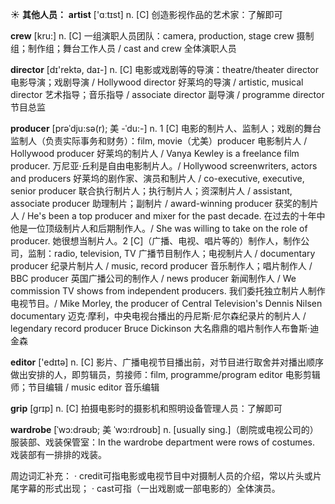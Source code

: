 ☀ <span class="category">**其他人员：**</span>
<span class="vocabulary">**artist**</span> ['ɑːtɪst] 
<span class="definition">n. [C] 创造影视作品的艺术家：</span>了解即可

<span class="vocabulary">**crew**</span> [kru:] 
<span class="definition">n. [C] 一组演职人员团队：</span>camera, production, stage crew 摄制组；制作组；舞台工作人员 / cast and crew 全体演职人员

<span class="vocabulary">**director**</span> [dɪ'rektə, daɪ-] 
<span class="definition">n. [C] 电影或戏剧等的导演：</span>theatre/theater director 电影导演；戏剧导演 / Hollywood director 好莱坞的导演 / artistic, musical director 艺术指导；音乐指导 / associate director 副导演 / programme director 节目总监
           
<span class="vocabulary">**producer**</span> [prəˈdju:sə(r); 美 -ˈdu:-]
<span class="definition">n. 1 [C] 电影的制片人、监制人；戏剧的舞台监制人（负责实际事务和财务）：</span>film, movie（尤美）producer 电影制片人 / Hollywood producer 好莱坞的制片人 / Vanya Kewley is a freelance film producer. 万尼亚·丘利是自由电影制片人。/ Hollywood screenwriters, actors and producers 好莱坞的剧作家、演员和制片人 / co-executive, executive, senior producer 联合执行制片人；执行制片人；资深制片人 / assistant, associate producer 助理制片；副制片 / award-winning producer 获奖的制片人 / He's been a top producer and mixer for the past decade. 在过去的十年中他是一位顶级制片人和后期制作人。/ She was willing to take on the role of producer. 她很想当制片人。<span class="definition">2 [C]（广播、电视、唱片等的）制作人，制作公司，监制：</span>radio, television, TV 广播节目制作人；电视制片人 / documentary producer 纪录片制片人 / music, record producer 音乐制作人；唱片制作人 / BBC producer 英国广播公司的制作人 / news producer 新闻制作人 / We commission TV shows from independent producers. 我们委托独立制片人制作电视节目。/ Mike Morley, the producer of Central Television's Dennis Nilsen documentary 迈克·摩利，中央电视台播出的丹尼斯·尼尔森纪录片的制片人 / legendary record producer Bruce Dickinson 大名鼎鼎的唱片制作人布鲁斯·迪金森

<span class="vocabulary">**editor**</span> ['edɪtə] 
<span class="definition">n. [C] 影片、广播电视节目播出前，对节目进行取舍并对播出顺序做出安排的人，即剪辑员，剪接师：</span>film, programme/program editor 电影剪辑师；节目编辑 / music editor 音乐编辑
           
<span class="vocabulary">**grip**</span> [grɪp] 
<span class="definition">n. [C] 拍摄电影时的摄影机和照明设备管理人员：</span>了解即可
           
<span class="vocabulary">**wardrobe**</span> [ˈwɔ:drəʊb; 美 ˈwɔ:rdroʊb]
<span class="definition">n. [usually sing.]（剧院或电视公司的）服装部、戏装保管室：</span>In the wardrobe department were rows of costumes. 戏装部有一排排的戏装。

周边词汇补充：
· credit可指电影或电视节目中对摄制人员的介绍，常以片头或片尾字幕的形式出现；
· cast可指（一出戏剧或一部电影的）全体演员。 
